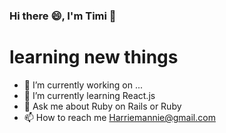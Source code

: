 ### Hi there :smile:, I'm Timi 👋
# learning new things

- 🔭 I’m currently working on ...
- 🌱 I’m currently learning React.js
- 💬 Ask me about Ruby on Rails or Ruby
- 📫 How to reach me Harriemannie@gmail.com

